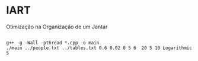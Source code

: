 # IART
Otimização na Organização de um Jantar

```

g++ -g -Wall -pthread *.cpp -o main
./main ../people.txt ../tables.txt 0.6 0.02 0 5 6  20 5 10 Logarithmic 5

```

